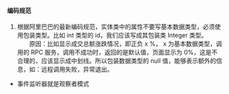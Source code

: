 #### 编码规范
1. 根据阿里巴巴的最新编码规范，实体类中的属性不要写基本数据类型，必须使用包装类型。比如 int 类型的 id，我们应该写成其包装类 Integer 类型。
　　原因：比如显示成交总额涨跌情况，即正负 x %， x 为基本数据类型，调用的 RPC 服务，调用不成功时，返回的是默认值，页面显示为 0%，这是不合理的，应该显示成中划线。所以包装数据类型的 null 值，能够表示额外的信息，如：远程调用失败，异常退出。


- 事件监听器就是观察者模式

